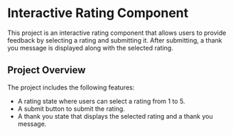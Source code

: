 # Interactive Rating Component

This project is an interactive rating component that allows users to provide feedback by selecting a rating and submitting it. After submitting, a thank you message is displayed along with the selected rating.

## Project Overview

The project includes the following features:

- A rating state where users can select a rating from 1 to 5.
- A submit button to submit the rating.
- A thank you state that displays the selected rating and a thank you message.
